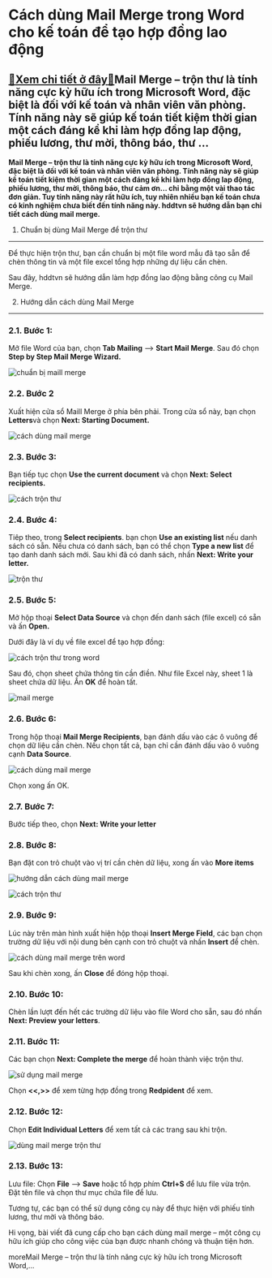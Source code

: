 Cách dùng Mail Merge trong Word cho kế toán để tạo hợp đồng lao động
====================================================================

[:gift:Xem chi tiết ở đây:gift:](https://hddtvn.com/cach-dung-mail-merge-trong-word-cho-ke-toan-de-tao-hop-dong-lao-dong/)Mail Merge – trộn thư là tính năng cực kỳ hữu ích trong Microsoft Word, đặc biệt là đối với kế toán và nhân viên văn phòng. Tính năng này sẽ giúp kế toán tiết kiệm thời gian một cách đáng kể khi làm hợp đồng lap động, phiếu lương, thư mời, thông báo, thư …
----------------------------------------------------------------------------------------------------------------------------------------------------------------------------------------------------------------------------------------------------------------

**Mail Merge – trộn thư là tính năng cực kỳ hữu ích trong Microsoft Word, đặc biệt là đối với kế toán và nhân viên văn phòng. Tính năng này sẽ giúp kế toán tiết kiệm thời gian một cách đáng kể khi làm hợp đồng lap động, phiếu lương, thư mời, thông báo, thư cảm ơn… chỉ bằng một vài thao tác đơn giản. Tuy tính năng này rất hữu ích, tuy nhiên nhiều bạn kế toán chưa có kinh nghiệm chưa biết đến tính năng này. hddtvn sẽ hướng dẫn bạn chi tiết cách dùng mail merge.**


1. Chuẩn bị dùng Mail Merge để trộn thư
---------------------------------------


Để thực hiện trộn thư, bạn cần chuẩn bị một file word mẫu đã tạo sẵn để chèn thông tin và một file excel tổng hợp những dự liệu cần chèn.


Sau đây, hddtvn sẽ hướng dẫn làm hợp đồng lao động bằng công cụ Mail Merge.


2. Hướng dẫn cách dùng Mail Merge
---------------------------------


### 2.1. Bước 1:


Mở file Word của bạn, chọn **Tab Mailing** –> **Start Mail Merge**. Sau đó chọn **Step by Step Mail Merge Wizard.**


![chuẩn bị maill merge](https://scontent.fhan5-4.fna.fbcdn.net/v/t1.15752-9/81890177_864503187301503_4793121517367984128_n.png?_nc_cat=104&_nc_oc=AQnbsK1dZteMXK1I6II6LSLQO8MtEBEkgKH5LQuonq97kFBrsc7lk2TY1A03KNEcpxI&_nc_ht=scontent.fhan5-4.fna&oh=f9a2309a2cb9d06e25de777578cb6401&oe=5EB43003)


### 2.2. Bước 2


Xuất hiện cửa sổ Maill Merge ở phía bên phải. Trong cửa sổ này, bạn chọn **Letters**và chọn **Next: Starting Document.**


![cách dùng mail merge](https://scontent.fhan5-5.fna.fbcdn.net/v/t1.15752-9/81658369_462051177817896_4024475989479260160_n.png?_nc_cat=108&_nc_oc=AQk8KNbMtVjy27HuUvGK9_o4olhQ1v39kp6WCQT3rP7aqn3wFu-YaMAVtx_skaRGsnM&_nc_ht=scontent.fhan5-5.fna&oh=81d9c2aa293888b4cdd5dabdb838fba5&oe=5EA8764F)


### 2.3. Bước 3:


Bạn tiếp tục chọn **Use the current document** và chọn **Next: Select recipients.**


![cách trộn thư](https://scontent.fhan5-7.fna.fbcdn.net/v/t1.15752-9/81668059_3071847702858577_5583438818872131584_n.png?_nc_cat=103&_nc_oc=AQnYoUztT57tzbDUJsDecjcQCMAL_yUXI7DX2cY9EBsb1h7X-sDGi1IVLgCAPPoVHcU&_nc_ht=scontent.fhan5-7.fna&oh=b5a99eda6c316c23f00a565db4a6c766&oe=5EA6B20B)


### 2.4. Bước 4:


Tiêp theo, trong **Select recipients**. bạn chọn **Use an existing list** nếu danh sách có sẵn. Nếu chưa có danh sách, bạn có thể chọn **Type a new list** để tạo danh danh sách mới. Sau khi đã có danh sách, nhấn **Next: Write your letter.**


![trộn thư](https://scontent.fhan5-6.fna.fbcdn.net/v/t1.15752-9/82353184_632645030813464_2445651457488191488_n.png?_nc_cat=105&_nc_oc=AQlqLH_ZmyXXs0Jp4TrRWjHcG0cxrhoFRh3XhsfEsPKYRUj0b4D4mH_lwDrlGJGZvIU&_nc_ht=scontent.fhan5-6.fna&oh=cf52e4c1cc4155160e4deca28cd68105&oe=5E90B4AC)


### 2.5. Bước 5:


Mở hộp thoại **Select Data Source** và chọn đến danh sách (file excel) có sẵn và ấn **Open.**


Dưới đây là ví dụ về file excel để tạo hợp đồng:


![cách trộn thư trong word](https://scontent.fhan5-5.fna.fbcdn.net/v/t1.15752-9/82263875_792627231204713_7559216494786117632_n.png?_nc_cat=101&_nc_oc=AQlqInUqYZUIjijSbz9fI-loKxXDUL2RmWR5vvo6WDFbeh8XfytAv56brXFT7AyhOkE&_nc_ht=scontent.fhan5-5.fna&oh=2cf86df705c7cfe6546fe4042d69e9db&oe=5E9DA3E0)


Sau đó, chọn sheet chứa thông tin cần điền. Như file Excel này, sheet 1 là sheet chứa dữ liệu. Ấn **OK** để hoàn tất.


![mail merge](https://scontent.fhan5-5.fna.fbcdn.net/v/t1.15752-9/81581538_2456760244653473_628481134199570432_n.png?_nc_cat=108&_nc_oc=AQmwQKLcKUEHyLVvaX9d6Dem2MVAN8l-Y9jDhN8nb-KfWP-2dznzYbG7BVcD9YQ7DNU&_nc_ht=scontent.fhan5-5.fna&oh=13aacbd39e3a6dc8a1914b4c48ea1a5c&oe=5E973140)


### 2.6. Bước 6:


Trong hộp thoại **Mail Merge Recipients**, bạn đánh dấu vào các ô vuông để chọn dữ liệu cần chèn. Nếu chọn tất cả, bạn chỉ cần đánh dấu vào ô vuông cạnh **Data Source**.


![cách dùng mail merge](https://scontent.fhan5-5.fna.fbcdn.net/v/t1.15752-9/81854688_491711208150156_4452153224903786496_n.png?_nc_cat=108&_nc_oc=AQnQ1GY-Efnv4ptLTxeetFGlxQ64FZxlHrFBIn3b6ibJ5ne0if4QXl_WIgYXdI5bDn4&_nc_ht=scontent.fhan5-5.fna&oh=2572f10a733caab303c372e5cb583d5e&oe=5EB2396C)


Chọn xong ấn OK.


### 2.7. Bước 7:


Bước tiếp theo, chọn **Next: Write your letter**


### 2.8. Bước 8:


Bạn đặt con trỏ chuột vào vị trí cần chèn dữ liệu, xong ấn vào **More items**


![hướng dẫn cách dùng mail merge](https://scontent.fhan5-2.fna.fbcdn.net/v/t1.15752-9/82502915_941455436249335_4231856509681664000_n.png?_nc_cat=102&_nc_oc=AQnoLG0VJ6c88gfeAQtwWy0SpkopLv4iWliB4G4RZ82CihPL98vKZlIQ4usrxbOBbaI&_nc_ht=scontent.fhan5-2.fna&oh=0766324eee8acd963f6cbb1d416a8de2&oe=5E9BE4A1)


![cách trộn thư](https://scontent.fhan5-5.fna.fbcdn.net/v/t1.15752-9/82069079_480725832631258_7338693155614621696_n.png?_nc_cat=101&_nc_oc=AQmSaSlU3N2k_MO7Q9uepYDw3EhCmdn5JpuRCDsAV44vuRgWW3BxVSB-WatMJV_6V8s&_nc_ht=scontent.fhan5-5.fna&oh=3a4699f21fa4dc8aa342c47bb6ae932e&oe=5E9B51BC)


### 2.9. Bước 9:


Lúc này trên màn hình xuất hiện hộp thoại **Insert Merge Field**, các bạn chọn trường dữ liệu với nội dung bên cạnh con trỏ chuột và nhấn **Insert** để chèn.


![cách dùng mail merge trên word](https://scontent.fhan5-5.fna.fbcdn.net/v/t1.15752-9/81529145_486352885393514_3176400268426215424_n.png?_nc_cat=108&_nc_oc=AQkzssZLEa3UsbcMwj4UXI4hVQjrwOCHXB5H36ZBj0TA81-_expgJQJIDBpEi3SAMD0&_nc_ht=scontent.fhan5-5.fna&oh=7a8db4bc7e8af72f50542639749dac33&oe=5E95A1ED)


Sau khi chèn xong, ấn **Close** để đóng hộp thoại.


### 2.10. Bước 10:


Chèn lần lượt đến hết các trường dữ liệu vào file Word cho sẵn, sau đó nhấn **Next: Preview your letters**.


### 2.11. Bước 11:


Các bạn chọn **Next: Complete the merge** để hoàn thành việc trộn thư.


![sử dụng mail merge](https://scontent.fhan5-6.fna.fbcdn.net/v/t1.15752-9/81110853_2621744157932373_1297008783985213440_n.png?_nc_cat=107&_nc_oc=AQkjlVcG6EbLq1PbApbOL8ihdoGc5u_8hLD8S335c-JBox8Jk4GBO5XcYyHRL1vUN3A&_nc_ht=scontent.fhan5-6.fna&oh=add546e5c123b7e7d8f9ead1247767a9&oe=5E9958A1)


Chọn **<<,>>** để xem từng hợp đồng trong **Redpident** để xem.


### 2.12. Bước 12:


Chọn **Edit Individual Letters** để xem tất cả các trang sau khi trộn.


![dùng mail merge trộn thư](https://scontent.fhan5-4.fna.fbcdn.net/v/t1.15752-9/82206520_3585797604771277_4254679854223458304_n.png?_nc_cat=104&_nc_oc=AQms_PdZfWCngO1qHME2PNSCAiNXpHDwcZRftEO2fAfk2xyQ-YdMlCNgGLMA2Hc3qb0&_nc_ht=scontent.fhan5-4.fna&oh=62ba6b0f1884a47772d65b44e9035b4c&oe=5EA242A0)


### 2.13. Bước 13:


Lưu file: Chọn **File** –> **Save** hoặc tổ hợp phím **Ctrl+S** để lưu file vừa trộn. Đặt tên file và chọn thư mục chứa file để lưu.


Tương tự, các bạn có thể sử dụng công cụ này để thực hiện với phiếu tính lương, thư mời và thông báo.


Hi vọng, bài viết đã cung cấp cho bạn cách dùng mail merge – một công cụ hữu ích giúp cho công việc của bạn được nhanh chóng và thuận tiện hơn.



moreMail Merge – trộn thư là tính năng cực kỳ hữu ích trong Microsoft Word,…

